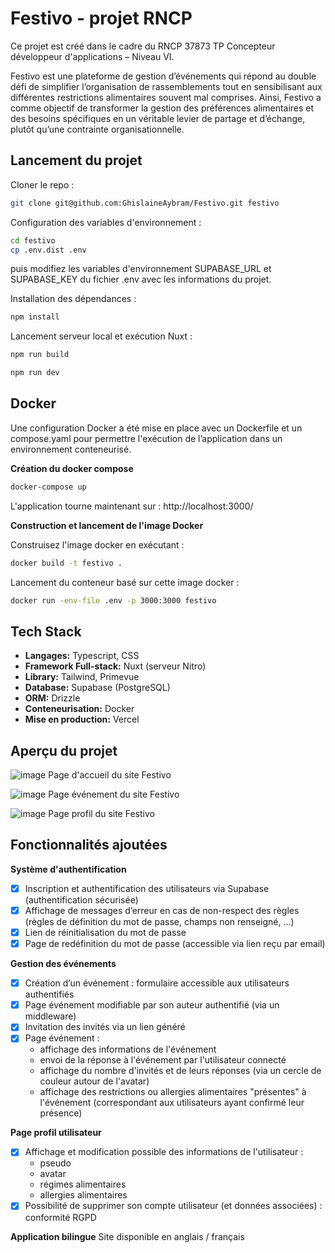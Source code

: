# Festivo - projet RNCP

Ce projet est créé dans le cadre du RNCP 37873 TP Concepteur développeur d'applications – Niveau VI.

Festivo est une plateforme de gestion d’événements qui répond au double défi de simplifier l’organisation de rassemblements tout en sensibilisant aux différentes restrictions alimentaires souvent mal comprises.
Ainsi, Festivo a comme objectif de transformer la gestion des préférences alimentaires et des besoins spécifiques en un véritable levier de partage et d’échange, plutôt qu’une contrainte organisationnelle.

## Lancement du projet

Cloner le repo :

```bash
git clone git@github.com:GhislaineAybram/Festivo.git festivo
```

Configuration des variables d'environnement :
```bash
cd festivo
cp .env.dist .env
```
puis modifiez les variables d'environnement SUPABASE_URL et SUPABASE_KEY du fichier .env avec les informations du projet.

Installation des dépendances :
```bash
npm install
```

Lancement serveur local et exécution Nuxt :
```bash
npm run build
```

```bash
npm run dev
```

## Docker

Une configuration Docker a été mise en place avec un Dockerfile et un compose.yaml pour permettre l'exécution de l’application dans un environnement conteneurisé.

**Création du docker compose**
```bash
docker-compose up
```
L'application tourne maintenant sur : http://localhost:3000/

**Construction et lancement de l'image Docker**

Construisez l'image docker en exécutant :
```bash
docker build -t festivo .
```

Lancement du conteneur basé sur cette image docker : 
```bash
docker run -env-file .env -p 3000:3000 festivo
```

## Tech Stack

- **Langages:** Typescript, CSS
- **Framework Full-stack:** Nuxt (serveur Nitro)
- **Library:** Tailwind, Primevue
- **Database:** Supabase (PostgreSQL)
- **ORM:** Drizzle
- **Conteneurisation:** Docker
- **Mise en production:** Vercel

## Aperçu du projet

![image](https://github.com/user-attachments/assets/87b9cc05-75e6-48e0-aa8f-3c52d79c17bd)
Page d'accueil du site Festivo

![image](https://github.com/user-attachments/assets/b822f1b0-c193-4eb1-a7bd-bb9f4a6b6c10)
Page événement du site Festivo

![image](https://github.com/user-attachments/assets/8f386a9f-06d9-4a24-91fb-39cd26b9bdb6)
Page profil du site Festivo

## Fonctionnalités ajoutées

**Système d'authentification**
- [X] Inscription et authentification des utilisateurs via Supabase (authentification sécurisée)
- [X] Affichage de messages d’erreur en cas de non-respect des règles (règles de définition du mot de passe, champs non renseigné, …)
- [X] Lien de réinitialisation du mot de passe
- [X] Page de redéfinition du mot de passe (accessible via lien reçu par email)

**Gestion des événements**
- [X] Création d’un événement : formulaire accessible aux utilisateurs authentifiés
- [X] Page événement modifiable par son auteur authentifié (via un middleware)
- [X] Invitation des invités via un lien généré
- [X] Page événement :
  - affichage des informations de l'événement
  - envoi de la réponse à l'événement par l'utilisateur connecté
  - affichage du nombre d'invités et de leurs réponses (via un cercle de couleur autour de l'avatar)
  - affichage des restrictions ou allergies alimentaires "présentes" à l'événement (correspondant aux utilisateurs ayant confirmé leur présence)

**Page profil utilisateur**
- [X] Affichage et modification possible des informations de l'utilisateur :
  - pseudo
  - avatar
  - régimes alimentaires
  - allergies alimentaires
- [X] Possibilité de supprimer son compte utilisateur (et données associées) : conformité RGPD

**Application bilingue**
Site disponible en anglais / français
